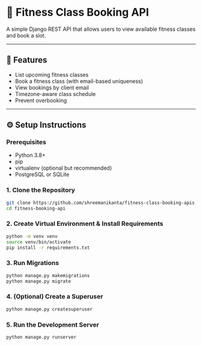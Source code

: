 # 🧘 Fitness Class Booking API

A simple Django REST API that allows users to view available fitness classes and book a slot.

---

## 🚀 Features

- List upcoming fitness classes
- Book a fitness class (with email-based uniqueness)
- View bookings by client email
- Timezone-aware class schedule
- Prevent overbooking

---

## ⚙️ Setup Instructions

### Prerequisites

- Python 3.8+
- pip
- virtualenv (optional but recommended)
- PostgreSQL or SQLite

### 1. Clone the Repository

```bash
git clone https://github.com/shreemanikanta/fitness-class-booking-apis.git
cd fitness-booking-api
```

### 2. Create Virtual Environment & Install Requirements

```bash
python -m venv venv
source venv/bin/activate  
pip install -r requirements.txt
```

### 3. Run Migrations
```bash
python manage.py makemigrations
python manage.py migrate
```

### 4. (Optional) Create a Superuser
```bash
python manage.py createsuperuser
```

### 5. Run the Development Server
```bash
python manage.py runserver
```


